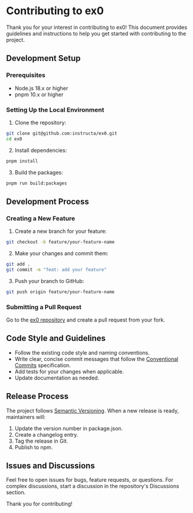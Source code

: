 # Contributing to ex0

Thank you for your interest in contributing to ex0! This document provides guidelines and instructions to help you get started with contributing to the project.

## Development Setup

### Prerequisites

- Node.js 18.x or higher
- pnpm 10.x or higher

### Setting Up the Local Environment

1. Clone the repository:

```bash
git clone git@github.com:instructa/ex0.git
cd ex0
```

2. Install dependencies:

```bash
pnpm install
```

3. Build the packages:

```bash
pnpm run build:packages
```

## Development Process

### Creating a New Feature

1. Create a new branch for your feature:

```bash
git checkout -b feature/your-feature-name
```

2. Make your changes and commit them:

```bash
git add .
git commit -m "feat: add your feature"
```

3. Push your branch to GitHub:

```bash
git push origin feature/your-feature-name
```

### Submitting a Pull Request

Go to the [ex0 repository](https://github.com/instructa/ex0) and create a pull request from your fork.

## Code Style and Guidelines

- Follow the existing code style and naming conventions.
- Write clear, concise commit messages that follow the [Conventional Commits](https://www.conventionalcommits.org/) specification.
- Add tests for your changes when applicable.
- Update documentation as needed.

## Release Process

The project follows [Semantic Versioning](https://semver.org/). When a new release is ready, maintainers will:

1. Update the version number in package.json.
2. Create a changelog entry.
3. Tag the release in Git.
4. Publish to npm.

## Issues and Discussions

Feel free to open issues for bugs, feature requests, or questions. For complex discussions, start a discussion in the repository's Discussions section.

Thank you for contributing!